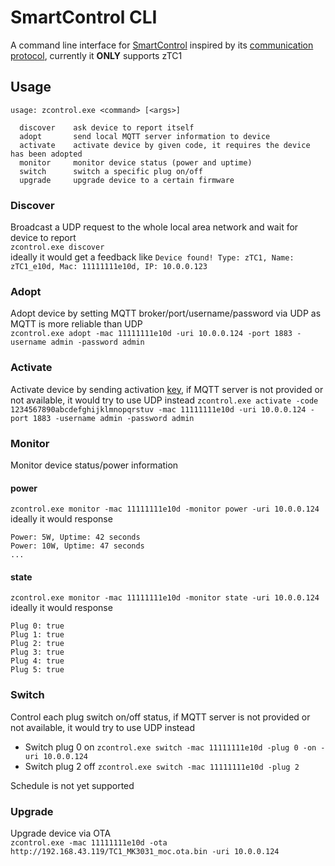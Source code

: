 # SmartControl CLI

A command line interface for [SmartControl](https://github.com/a2633063/SmartControl_Android_MQTT) inspired by its [communication protocol](https://github.com/a2633063/zTC1/wiki/%E9%80%9A%E4%BF%A1%E5%8D%8F%E8%AE%AE), currently it <b>ONLY</b> supports zTC1

## Usage

```
usage: zcontrol.exe <command> [<args>]

  discover    ask device to report itself
  adopt       send local MQTT server information to device
  activate    activate device by given code, it requires the device has been adopted
  monitor     monitor device status (power and uptime)
  switch      switch a specific plug on/off
  upgrade     upgrade device to a certain firmware
```

### Discover
Broadcast a UDP request to the whole local area network and wait for device to report  
`zcontrol.exe discover`  
ideally it would get a feedback like
`Device found! Type: zTC1, Name: zTC1_e10d, Mac: 11111111e10d, IP: 10.0.0.123`  

### Adopt
Adopt device by setting MQTT broker/port/username/password via UDP as MQTT is more reliable than UDP  
`zcontrol.exe adopt -mac 11111111e10d -uri 10.0.0.124 -port 1883 -username admin -password admin`  

### Activate
Activate device by sending activation [key](https://github.com/a2633063/SmartControl_Android_MQTT/wiki/%E6%BF%80%E6%B4%BB%E7%A0%81%E8%8E%B7%E5%8F%96), if MQTT server is not provided or not available, it would try to use UDP instead
`zcontrol.exe activate -code 1234567890abcdefghijklmnopqrstuv -mac 11111111e10d -uri 10.0.0.124 -port 1883 -username admin -password admin`  

### Monitor
Monitor device status/power information
#### power
`zcontrol.exe monitor -mac 11111111e10d -monitor power -uri 10.0.0.124`  
ideally it would response  
```
Power: 5W, Uptime: 42 seconds
Power: 10W, Uptime: 47 seconds
...
```
#### state
`zcontrol.exe monitor -mac 11111111e10d -monitor state -uri 10.0.0.124`  
ideally it would response  
```
Plug 0: true
Plug 1: true
Plug 2: true
Plug 3: true
Plug 4: true
Plug 5: true
```

### Switch
Control each plug switch on/off status, if MQTT server is not provided or not available, it would try to use UDP instead  
- Switch plug 0 on  `zcontrol.exe switch -mac 11111111e10d -plug 0 -on -uri 10.0.0.124`  
- Switch plug 2 off `zcontrol.exe switch -mac 11111111e10d -plug 2`

Schedule is not yet supported

### Upgrade
Upgrade device via OTA  
`zcontrol.exe -mac 11111111e10d -ota http://192.168.43.119/TC1_MK3031_moc.ota.bin -uri 10.0.0.124`
